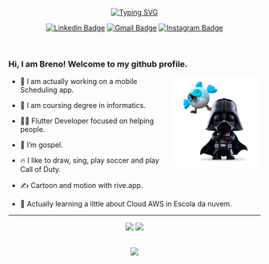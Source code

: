 <!-- <p align="left"> <img src="https://komarev.com/ghpvc/?username=BrenoItalo16&color=405DE6" alt="Profile views" />
<a href="https://github.com/JoaoBatistaJr/JoaoBatistaJr/blob/master/README-en.md"><img width="25" height="25" align="right" src="https://img.icons8.com/color/25/usa.png" alt="usa"/>
</p> -->
<p align="center" >
 <a href="https://git.io/typing-svg"><img src="https://readme-typing-svg.demolab.com?font=Fira+sans&size=26&duration=3000&pause=300&color=A946EB&center=true&vCenter=true&width=460&lines=Flutter%20developer;Prototyping%20with%20Figma;UI/UX%20Expert" alt="Typing SVG" /></a>
</p>

<div align="center">

  [![Linkedin Badge](https://img.shields.io/badge/-brenoitalo16-A946EB?style=flat&logo=Linkedin&logoColor=white&link=https://www.linkedin.com/in/brenoitalo16)](https://www.linkedin.com/in/brenoitalo16)
  [![Gmail Badge](https://img.shields.io/badge/-contato@brenoitalo.com-A946EB?style=flat&logo=Gmail&logoColor=white&link=mailto:brenoitalo.dev@gmail.com)](mailto:brenoitalo.dev@gmail.com)
  [![Instagram Badge](https://img.shields.io/badge/-brenoitalo16-A946EB?style=flat&logo=Instagram&logoColor=white&link=https://www.instagram.com/brenoitalo16)](https://www.instagram.com/brenoitalo16)

</div>

<div>
<!--   <picture> <img align="right" src="https://github.com/7oSkaaa/7oSkaaa/blob/main/Images/Right_Side.gif?raw=true" width = 300px> </picture> -->
</div>

<br>

<h3>Hi, I am Breno! Welcome to my github profile.</h3>

<img height="180em" align="right" src="https://raw.githubusercontent.com/BrenoItalo16/BrenoItalo16/main/.github/workflows/dart_whoisdash.png"/>

<p>
  
- 🔭 I am actually working on a mobile Scheduling app.
  
- 🌱 I am coursing degree in informatics.

- 👨‍💻 Flutter Developer focused on helping people.

- 🙏 I’m gospel.

- 🔥 I like to draw, sing, play soccer and play Call of Duty.
 
- ✍️ Cartoon and motion with rive.app.
 
- 📄 Actually learning a little about Cloud AWS in Escola da nuvem.

</p>

 ---
 
<div align="center">

<img height="200em" src="https://github-readme-stats.vercel.app/api?username=BrenoItalo16&show_icons=true&theme=dracula"/>
<img height="200em" src="https://github-readme-stats.vercel.app/api/top-langs/?username=BrenoItalo16&theme=dracula"/>
<br><br>

</div>

 <p align="center">
   <a href="https://skillicons.dev">
     <img src="https://skillicons.dev/icons?i=flutter,dart,firebase,aws,gcp,mongodb,figma,git,regex,blender,androidstudio,vscode" />
   </a>
 </p>
